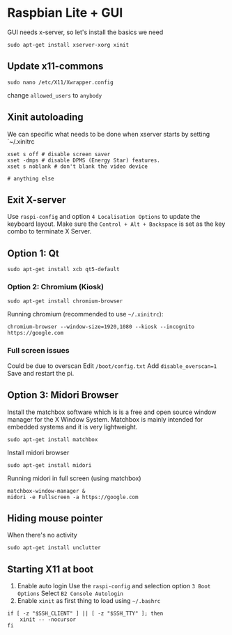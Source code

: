 # Raspbian Lite + GUI

GUI needs x-server, so let's install the basics we need

```
sudo apt-get install xserver-xorg xinit
```

## Update x11-commons
```
sudo nano /etc/X11/Xwrapper.config
```

change `allowed_users` to `anybody`

## Xinit autoloading
We can specific what needs to be done when xserver starts by setting `~/.xinitrc

```
xset s off # disable screen saver
xset -dmps # disable DPMS (Energy Star) features.
xset s noblank # don't blank the video device

# anything else

```

## Exit X-server
Use `raspi-config` and option `4 Localisation Options` to update the keyboard layout.
Make sure the `Control + Alt + Backspace` is set as the key combo to terminate X Server.


## Option 1: Qt
```
sudo apt-get install xcb qt5-default
```

### Option 2: Chromium (Kiosk)
```
sudo apt-get install chromium-browser
```

Running chromium (recommended to use `~/.xinitrc`):
```
chromium-browser --window-size=1920,1080 --kiosk --incognito https://google.com
```

### Full screen issues
Could be due to overscan
Edit `/boot/config.txt`
Add `disable_overscan=1`
Save and restart the pi.

## Option 3: Midori Browser

Install the matchbox software which is is a free and open source window manager for the X Window System. Matchbox is mainly intended for embedded systems and it is very lightweight.
```
sudo apt-get install matchbox
```

Install midori browser
```
sudo apt-get install midori
```

Running midori in full screen (using matchbox)
```
matchbox-window-manager &
midori -e Fullscreen -a https://google.com
```

## Hiding mouse pointer
When there's no activity
```
sudo apt-get install unclutter
```

## Starting X11 at boot

1. Enable auto login
Use the `raspi-config` and selection option `3 Boot Options`
Select `B2 Console Autologin`
2. Enable `xinit` as first thing to load using `~/.bashrc`
```
if [ -z "$SSH_CLIENT" ] || [ -z "$SSH_TTY" ]; then
    xinit -- -nocursor
fi
```
